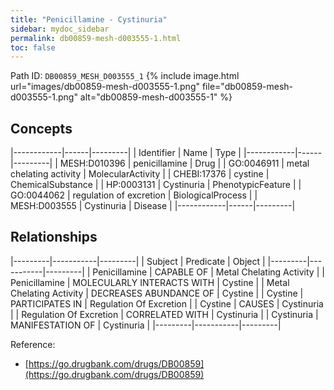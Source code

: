 ```yaml
---
title: "Penicillamine - Cystinuria"
sidebar: mydoc_sidebar
permalink: db00859-mesh-d003555-1.html
toc: false 
---
```



Path ID: `DB00859_MESH_D003555_1`
{% include image.html url="images/db00859-mesh-d003555-1.png" file="db00859-mesh-d003555-1.png" alt="db00859-mesh-d003555-1" %}

## Concepts

|------------|------|---------|
| Identifier | Name | Type    |
|------------|------|---------|
| MESH:D010396 | penicillamine | Drug |
| GO:0046911 | metal chelating activity | MolecularActivity |
| CHEBI:17376 | cystine | ChemicalSubstance |
| HP:0003131 | Cystinuria | PhenotypicFeature |
| GO:0044062 | regulation of excretion | BiologicalProcess |
| MESH:D003555 | Cystinuria | Disease |
|------------|------|---------|

## Relationships

|---------|-----------|---------|
| Subject | Predicate | Object  |
|---------|-----------|---------|
| Penicillamine | CAPABLE OF | Metal Chelating Activity |
| Penicillamine | MOLECULARLY INTERACTS WITH | Cystine |
| Metal Chelating Activity | DECREASES ABUNDANCE OF | Cystine |
| Cystine | PARTICIPATES IN | Regulation Of Excretion |
| Cystine | CAUSES | Cystinuria |
| Regulation Of Excretion | CORRELATED WITH | Cystinuria |
| Cystinuria | MANIFESTATION OF | Cystinuria |
|---------|-----------|---------|

Reference: 
  - [https://go.drugbank.com/drugs/DB00859](https://go.drugbank.com/drugs/DB00859)
